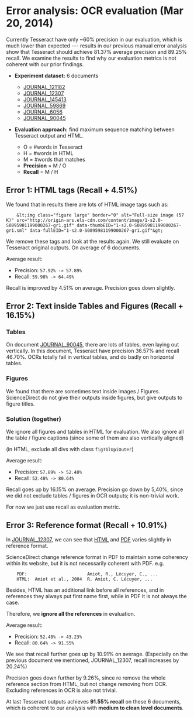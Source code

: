 # Error analysis: OCR evaluation (Mar 20, 2014) 

Currently Tesseract have only ~60% precision in our evaluation, which is
much lower than expected --- results in our previous manual error
analysis show that Tesseract should achieve 81.37% average precision and
89.25% recall. We examine the results to find why our evaluation metrics
is not coherent with our prior findings.

- **Experiment dataset:** 6 documents 
	- [JOURNAL_121182](http://www.sciencedirect.com/science/article/pii/S0921818111000658/pdfft?md5=785a95891d6553bfebb20b2041aa3886&pid=1-s2.0-S0921818111000658-main.pdf)
  - [JOURNAL_12307](http://www.sciencedirect.com/science/article/pii/S0031018210004803/pdfft?md5=919ad0d7f226393888e180a1f1f269c5&pid=1-s2.0-S0031018210004803-main.pdf)
  - [JOURNAL_145413](http://www.sciencedirect.com/science/article/pii/S0034666797000766/pdfft?md5=b3b0ab166415db975c9ed19ed0c4c06b&pid=1-s2.0-S0034666797000766-main.pdf)
  - [JOURNAL_59869](http://www.sciencedirect.com/science/article/pii/S0047248412000814/pdfft?md5=49b4c043dcf5a1c3943700d40521d71b&pid=1-s2.0-S0047248412000814-main.pdf)
  - [JOURNAL_6056](http://www.sciencedirect.com/science/article/pii/S1367912000000298/pdfft?md5=2c9b33cda3b65af51cb39b104bc8f681&pid=1-s2.0-S1367912000000298-main.pdf)
  - [JOURNAL_90045](http://www.sciencedirect.com/science/article/pii/S0895981199000267/pdfft?md5=2613a2848b42d5a8406370343e178aed&pid=1-s2.0-S0895981199000267-main.pdf)

- **Evaluation approach:** find maximum sequence matching between Tesseract output and HTML.
	- O = #words in Tesseract
	- H = #words in HTML
	- M = #words that matches
	- **Precision** = M / O
	- **Recall** = M / H

## Error 1: HTML tags (Recall + 4.51%)

We found that in results there are lots of HTML image tags such as:

		&lt;img class="figure large" border="0" alt="Full-size image (57 K)" src="http://origin-ars.els-cdn.com/content/image/1-s2.0-S0895981199000267-gr1.gif" data-thumbEID="1-s2.0-S0895981199000267-gr1.sml" data-fullEID="1-s2.0-S0895981199000267-gr1.gif"&gt; 

We remove these tags and look at the results again. We still evaluate on Tesseract original outputs. On average of 6 documents.

Average result:

- Precision: `57.92% -> 57.89%`
- Recall: `59.98% -> 64.49%`

Recall is improved by 4.51% on average. Precision goes down slightly.

## Error 2: Text inside Tables and Figures (Recall + 16.15%)

### Tables

On document [JOURNAL_90045](http://www.sciencedirect.com/science/article/pii/S0895981199000267/pdfft?md5=2613a2848b42d5a8406370343e178aed&pid=1-s2.0-S0895981199000267-main.pdf), there are lots of tables, even laying out vertically. In this document, Tesseract have precision 36.57% and recall 46.70%.  OCRs totally fail in vertical tables, and do badly on horizontal tables.

### Figures

We found that there are sometimes text inside images / Figures. ScienceDirect do not give their outputs inside figures, but give outputs to figure titles.

### Solution (together)

We ignore all figures and tables in HTML for evaluation. We also ignore all the table / figure captions (since some of them are also vertically aligned)

(in HTML, exclude all divs with class `figTblUpiOuter`)

Average result:

- Precision: `57.89% -> 52.48%`
- Recall: `52.48% -> 80.64%`

Recall goes up by 16.15% on average. Precision go down by 5,40%, since we did not exclude tables / figures in OCR outputs; it is non-trivial work.

For now we just use recall as evaluation metric.


## Error 3: Reference format (Recall + 10.91%)

In [JOURNAL_12307](http://www.sciencedirect.com/science/article/pii/S0031018210004803/pdfft?md5=919ad0d7f226393888e180a1f1f269c5&pid=1-s2.0-S0031018210004803-main.pdf), 
we can see that [HTML](http://www.sciencedirect.com/science/article/pii/S0031018210004803/) and [PDF](http://www.sciencedirect.com/science/article/pii/S0031018210004803/pdfft?md5=919ad0d7f226393888e180a1f1f269c5&pid=1-s2.0-S0031018210004803-main.pdf) varies slightly in reference format. 

ScienceDirect change reference format in PDF to maintain some coherency within its website, but it is not necessarily coherent with PDF. e.g. 

		PDF:                       Amiot, R., Lécuyer, C., ...
		HTML:  Amiot et al., 2004  R. Amiot, C. Lécuyer, ...

Besides, HTML has an additional link before all references, and in references they always put first name first, while in PDF it is not always the case.

Therefore, we **ignore all the references** in evaluation.

Average result:

- Precision: `52.48% -> 43.23%`
- Recall: `80.64% -> 91.55%`

We see that recall further goes up by 10.91% on average.  (Especially on the previous document we mentioned, JOURNAL_12307, recall increases by 20.24%) 

Precision goes down further by 9.26%, since re remove the whole reference section from HTML, but not change removing from OCR. Excluding references in OCR is also not trivial.

At last Tesseract outputs achieves **91.55% recall** on these 6 documents, which is coherent to our analysis with **medium to clean level documents**.

<!-- 

## Further errors

Quotation marks are different in PDFs and HTMLs: ‘’ and `'. There might be further slight differences, but the paragraphs
 -->

